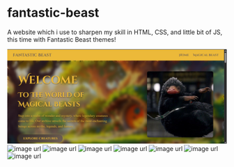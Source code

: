 # fantastic-beast
A website which i use to sharpen my skill in HTML, CSS, and little bit of JS, this time with Fantastic Beast themes!

![image url](https://github.com/d4a-arka/fantastic-beast/blob/e3e4f91accd82ae7ef3413a5a28d641449ef0581/FB%20%231.png)
![image url]()
![image url]()
![image url]()
![image url]()
![image url]()
![image url]()
![image url]()

